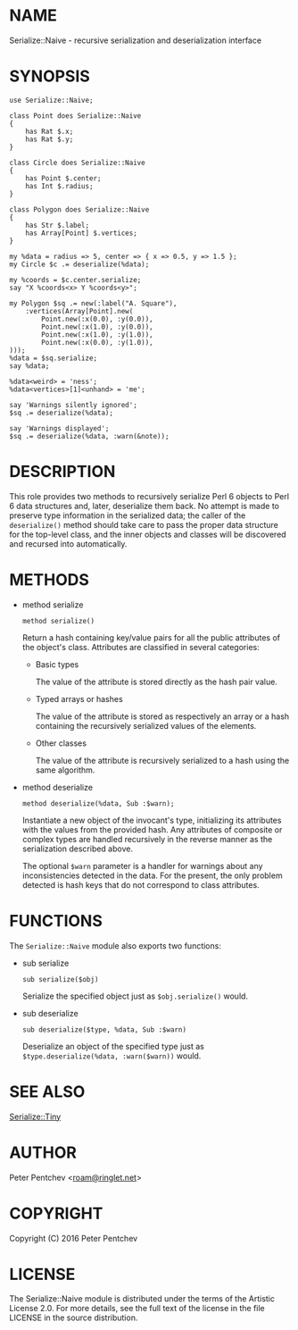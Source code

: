 NAME
====

Serialize::Naive - recursive serialization and deserialization interface

SYNOPSIS
========

    use Serialize::Naive;

    class Point does Serialize::Naive
    {
        has Rat $.x;
        has Rat $.y;
    }

    class Circle does Serialize::Naive
    {
        has Point $.center;
        has Int $.radius;
    }

    class Polygon does Serialize::Naive
    {
        has Str $.label;
        has Array[Point] $.vertices;
    }

    my %data = radius => 5, center => { x => 0.5, y => 1.5 };
    my Circle $c .= deserialize(%data);

    my %coords = $c.center.serialize;
    say "X %coords<x> Y %coords<y>";

    my Polygon $sq .= new(:label("A. Square"),
        :vertices(Array[Point].new(
            Point.new(:x(0.0), :y(0.0)),
            Point.new(:x(1.0), :y(0.0)),
            Point.new(:x(1.0), :y(1.0)),
            Point.new(:x(0.0), :y(1.0)),
    )));
    %data = $sq.serialize;
    say %data;

    %data<weird> = 'ness';
    %data<vertices>[1]<unhand> = 'me';

    say 'Warnings silently ignored';
    $sq .= deserialize(%data);

    say 'Warnings displayed';
    $sq .= deserialize(%data, :warn(&note));

DESCRIPTION
===========

This role provides two methods to recursively serialize Perl 6 objects to Perl 6 data structures and, later, deserialize them back. No attempt is made to preserve type information in the serialized data; the caller of the `deserialize()` method should take care to pass the proper data structure for the top-level class, and the inner objects and classes will be discovered and recursed into automatically.

METHODS
=======

  * method serialize

        method serialize()

    Return a hash containing key/value pairs for all the public attributes of the object's class. Attributes are classified in several categories:

      * Basic types

        The value of the attribute is stored directly as the hash pair value.

      * Typed arrays or hashes

        The value of the attribute is stored as respectively an array or a hash containing the recursively serialized values of the elements.

      * Other classes

        The value of the attribute is recursively serialized to a hash using the same algorithm.

  * method deserialize

        method deserialize(%data, Sub :$warn);

    Instantiate a new object of the invocant's type, initializing its attributes with the values from the provided hash. Any attributes of composite or complex types are handled recursively in the reverse manner as the serialization described above.

    The optional `$warn` parameter is a handler for warnings about any inconsistencies detected in the data. For the present, the only problem detected is hash keys that do not correspond to class attributes.

FUNCTIONS
=========

The `Serialize::Naive` module also exports two functions:

  * sub serialize

        sub serialize($obj)

    Serialize the specified object just as `$obj.serialize()` would.

  * sub deserialize

        sub deserialize($type, %data, Sub :$warn)

    Deserialize an object of the specified type just as `$type.deserialize(%data, :warn($warn))` would.

SEE ALSO
========

[Serialize::Tiny](https://modules.perl6.org/dist/Serialize::Tiny)

AUTHOR
======

Peter Pentchev <[roam@ringlet.net](mailto:roam@ringlet.net)>

COPYRIGHT
=========

Copyright (C) 2016 Peter Pentchev

LICENSE
=======

The Serialize::Naive module is distributed under the terms of the Artistic License 2.0. For more details, see the full text of the license in the file LICENSE in the source distribution.
